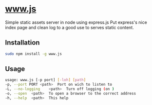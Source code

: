 www.js
===

Simple static assets server in node using express.js
Put express's nice index page and clean log to a good use to serves static content.

Installation
---
```bash
sudo npm install -g www.js
```

Usage
---
```bash
usage: www.js [-p port] [-loh] [path]
-p, --port PORT	<path>	Port on wich to listen to
-L, --no-logging	<path>	Turn off logging (on )
-o, --open	<path>	To open a browser to the correct address
-h, --help	<path>	This help
```